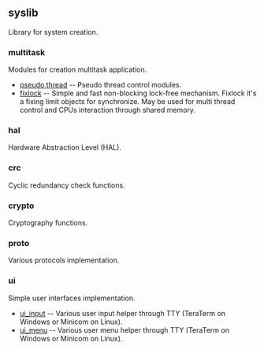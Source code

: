 ## syslib
Library for system creation.

### multitask
Modules for creation multitask application.
* [pseudo thread](../demo/src/demo_pt.c) -- Pseudo thread control modules.
* [fixlock](../demo/src/demo_fixlock.c) -- Simple and fast non-blocking lock-free mechanism. Fixlock it's a fixing limit objects for synchronize. May be used for multi thread control and CPUs interaction through shared memory.

### hal
Hardware Abstraction Level (HAL).

### crc
Cyclic redundancy check functions.

### crypto
Cryptography functions.

### proto
Various protocols implementation.

### ui
Simple user interfaces implementation.
* [ui_input](src/ui/README.md#ui_input_anchor) -- Various user input helper through TTY (TeraTerm on Windows or Minicom on Linux).
* [ui_menu](src/ui/README.md#ui_menu_anchor) -- Various user menu helper through TTY (TeraTerm on Windows or Minicom on Linux).  
